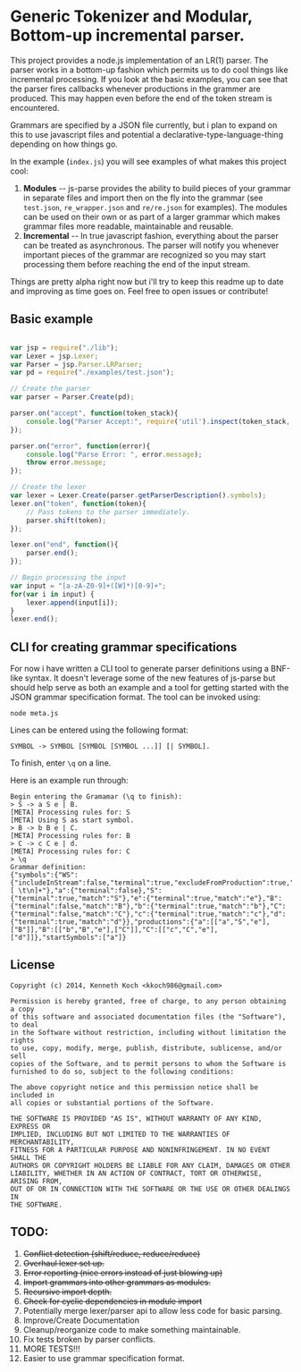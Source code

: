 
# Generic Tokenizer and Modular, Bottom-up incremental parser.

This project provides a node.js implementation of an LR(1) parser. 
The parser works in a bottom-up fashion which permits us to do cool things
like incremental processing. If you look at the basic examples, you can see
that the parser fires callbacks whenever productions in the grammer are produced. 
This may happen even before the end of the token stream is encountered.

Grammars are specified by a JSON file currently, but i plan to expand on this to use javascript files
and potential a declarative-type-language-thing depending on how things go.

In the example (`index.js`) you will see examples of what makes this project cool:

1. __Modules__ -- js-parse provides the ability to build pieces of your grammar in separate files and 
import then on the fly into the grammar (see `test.json`, `re_wrapper.json` and `re/re.json` for examples). 
The modules can be used on their own or as part of a larger grammar which makes grammar files more readable, 
maintainable and reusable.
1. __Incremental__ -- In true javascript fashion, everything about the parser can be treated as asynchronous.
The parser will notify you whenever important pieces of the grammar are recognized so you may start processing
them before reaching the end of the input stream.

Things are pretty alpha right now but i'll try to keep this readme up to date and improving as time goes on.
Feel free to open issues or contribute!

## Basic example

```javascript

var jsp = require("./lib");
var Lexer = jsp.Lexer;
var Parser = jsp.Parser.LRParser;
var pd = require("./examples/test.json");

// Create the parser
var parser = Parser.Create(pd);

parser.on("accept", function(token_stack){
	console.log("Parser Accept:", require('util').inspect(token_stack, true, 1000));
});

parser.on("error", function(error){
	console.log("Parse Error: ", error.message);
	throw error.message;
});

// Create the lexer
var lexer = Lexer.Create(parser.getParserDescription().symbols);
lexer.on("token", function(token){
	// Pass tokens to the parser immediately.
	parser.shift(token);
});

lexer.on("end", function(){
	parser.end();
});

// Begin processing the input
var input = "[a-zA-Z0-9]+([W]*)[0-9]+";
for(var i in input) {
	lexer.append(input[i]);
}
lexer.end();

```

## CLI for creating grammar specifications

For now i have written a CLI tool to generate parser definitions using a BNF-like syntax. 
It doesn't leverage some of the new features of js-parse but should help serve as both an example
and a tool for getting started with the JSON grammar specification format.
The tool can be invoked using:

```
node meta.js
```
Lines can be entered using the following format:

```
SYMBOL -> SYMBOL [SYMBOL [SYMBOL ...]] [| SYMBOL].
```

To finish, enter `\q` on a line.

Here is an example run through:

```
Begin entering the Gramamar (\q to finish):
> S -> a S e | B.
[META] Processing rules for: S
[META] Using S as start symbol.
> B -> b B e | C.
[META] Processing rules for: B
> C -> c C e | d.
[META] Processing rules for: C
> \q
Grammar definition:
{"symbols":{"WS":{"includeInStream":false,"terminal":true,"excludeFromProduction":true,"match":"[ \t\n]+"},"a":{"terminal":false},"S":{"terminal":true,"match":"S"},"e":{"terminal":true,"match":"e"},"B":{"terminal":false,"match":"B"},"b":{"terminal":true,"match":"b"},"C":{"terminal":false,"match":"C"},"c":{"terminal":true,"match":"c"},"d":{"terminal":true,"match":"d"}},"productions":{"a":[["a","S","e"],["B"]],"B":[["b","B","e"],["C"]],"C":[["c","C","e"],["d"]]},"startSymbols":["a"]}
```

## License
	Copyright (c) 2014, Kenneth Koch <kkoch986@gmail.com>

	Permission is hereby granted, free of charge, to any person obtaining a copy
	of this software and associated documentation files (the "Software"), to deal
	in the Software without restriction, including without limitation the rights
	to use, copy, modify, merge, publish, distribute, sublicense, and/or sell
	copies of the Software, and to permit persons to whom the Software is
	furnished to do so, subject to the following conditions:

	The above copyright notice and this permission notice shall be included in
	all copies or substantial portions of the Software.

	THE SOFTWARE IS PROVIDED "AS IS", WITHOUT WARRANTY OF ANY KIND, EXPRESS OR
	IMPLIED, INCLUDING BUT NOT LIMITED TO THE WARRANTIES OF MERCHANTABILITY,
	FITNESS FOR A PARTICULAR PURPOSE AND NONINFRINGEMENT. IN NO EVENT SHALL THE
	AUTHORS OR COPYRIGHT HOLDERS BE LIABLE FOR ANY CLAIM, DAMAGES OR OTHER
	LIABILITY, WHETHER IN AN ACTION OF CONTRACT, TORT OR OTHERWISE, ARISING FROM,
	OUT OF OR IN CONNECTION WITH THE SOFTWARE OR THE USE OR OTHER DEALINGS IN
	THE SOFTWARE.

## TODO:

1. ~~Conflict detection (shift/reduce, reduce/reduce)~~
1. ~~Overhaul lexer set up.~~
1. ~~Error reporting (nice errors instead of just blowing up)~~
1. ~~Import grammars into other grammars as modules.~~
1. ~~Recursive import depth.~~
1. ~~Check for cyclic dependencies in module import~~
1. Potentially merge lexer/parser api to allow less code for basic parsing.
1. Improve/Create Documentation
1. Cleanup/reorganize code to make something maintainable.
1. Fix tests broken by parser conflicts.
1. MORE TESTS!!!
1. Easier to use grammar specification format.
